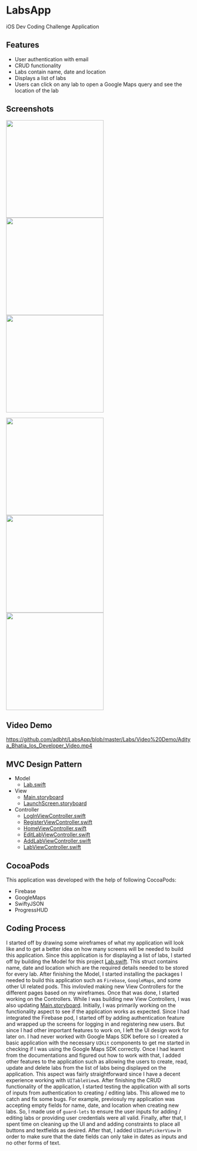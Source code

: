 # LabsApp
iOS Dev Coding Challenge Application


## Features
   - User authentication with email
   - CRUD functionality
   - Labs contain name, date and location
   - Displays a list of labs
   - Users can click on any lab to open a Google Maps query and see the location of the lab


## Screenshots
<img src="https://github.com/adbht/LabsApp/blob/master/Labs/Screenshots/logIn.png" width="265"/> <img src="https://github.com/adbht/LabsApp/blob/master/Labs/Screenshots/register.png" width="265"/> <img src="https://github.com/adbht/LabsApp/blob/master/Labs/Screenshots/home.png" width="265"/> 


<img src="https://github.com/adbht/LabsApp/blob/master/Labs/Screenshots/addLab.png" width="265"/> <img src="https://github.com/adbht/LabsApp/blob/master/Labs/Screenshots/editLab.png" width="265"/> <img src="https://github.com/adbht/LabsApp/blob/master/Labs/Screenshots/map.png" width="265"/> 


## Video Demo
https://github.com/adbht/LabsApp/blob/master/Labs/Video%20Demo/Aditya_Bhatia_Ios_Developer_Video.mp4
   
   
## MVC Design Pattern
   - Model
     - [Lab.swift](https://github.com/adbht/LabsApp/blob/master/Labs/Labs/Model/Lab.swift)
   - View
     - [Main.storyboard](https://github.com/adbht/LabsApp/blob/master/Labs/Labs/View/Base.lproj/Main.storyboard)
     - [LaunchScreen.storyboard](https://github.com/adbht/LabsApp/blob/master/Labs/Labs/View/Base.lproj/LaunchScreen.storyboard)
   - Controller
     - [LogInViewController.swift](https://github.com/adbht/LabsApp/blob/master/Labs/Labs/Controller/LogInViewController.swift)
     - [RegisterViewController.swift](https://github.com/adbht/LabsApp/blob/master/Labs/Labs/Controller/RegisterViewController.swift)
     - [HomeViewController.swift](https://github.com/adbht/LabsApp/blob/master/Labs/Labs/Controller/HomeViewController.swift)
     - [EditLabViewController.swift](https://github.com/adbht/LabsApp/blob/master/Labs/Labs/Controller/EditLabViewController.swift)
     - [AddLabViewController.swift](https://github.com/adbht/LabsApp/blob/master/Labs/Labs/Controller/AddLabViewController.swift)
     - [LabViewController.swift](https://github.com/adbht/LabsApp/blob/master/Labs/Labs/Controller/LabViewController.swift)
     
     
## CocoaPods
This application was developed with the help of following CocoaPods: 
   - Firebase
   - GoogleMaps
   - SwiftyJSON
   - ProgressHUD
   
     
## Coding Process
I started off by drawing some wireframes of what my application will look like and to get a better idea on how many screens will be needed to build this application. Since this application is for displaying a list of labs, I started off by building the Model for this project [Lab.swift](https://github.com/adbht/LabsApp/blob/master/Labs/Labs/Model/Lab.swift). This struct contains name, date and location which are the required details needed to be stored for every lab. After finishing the Model, I started installing the packages I needed to build this application such as `Firebase`, `GoogleMaps`, and some other UI related pods. This invlovled making new View Controllers for the different pages based on my wireframes. Once that was done, I started working on the Controllers. While I was building new View Controllers, I was also updating [Main.storyboard](https://github.com/adbht/LabsApp/blob/master/Labs/Labs/View/Base.lproj/Main.storyboard). Initially, I was primarily working on the functionality aspect to see if the application works as expected. Since I had integrated the Firebase pod, I started off by adding authentication feature and wrapped up the screens for logging in and registering new users. But since I had other important features to work on, I left the UI design work for later on. I had never worked with Google Maps SDK before so I created a basic application with the necessary `UIKit` components to get me started in checking if I was using the Google Maps SDK correctly. Once I had learnt from the documentations and figured out how to work with that, I added other features to the application such as allowing the users to create, read, update and delete labs from the list of labs being displayed on the application. This aspect was fairly straightforward since I have a decent experience working with `UITableView`s. After finishing the CRUD functionality of the application, I started testing the application with all sorts of inputs from authentication to creating / editing labs. This allowed me to catch and fix some bugs. For example, previosuly my application was accepting empty fields for name, date, and location when creating new labs. So, I made use of `guard-lets` to ensure the user inputs for adding / editing labs or providing user credentials were all valid. Finally, after that, I spent time on cleaning up the UI and and adding constraints to place all buttons and textfields as desired. After that, I added `UIDatePickerView` in order to make sure that the date fields can only take in dates as inputs and no other forms of text. 
